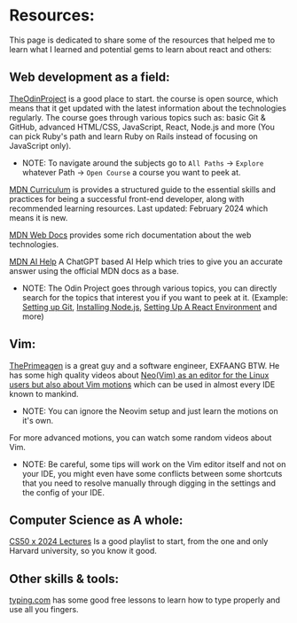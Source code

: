 # Resources:
This page is dedicated to share some of the resources that helped me to learn
what I learned and potential gems to learn about react and others:

## Web development as a field:
[TheOdinProject](https://www.theodinproject.com/) is a good place to start.
the course is open source, which means that it get updated with the latest
information about the technologies regularly.
The course goes through various topics such as: basic Git & GitHub, advanced
HTML/CSS, JavaScript, React, Node.js and more (You can pick Ruby's path and
learn Ruby on Rails instead of focusing on JavaScript only).

- NOTE: To navigate around the subjects go to `All Paths` -> `Explore` whatever
Path -> `Open Course` a course you want to peek at.

[MDN Curriculum](https://developer.mozilla.org/en-US/curriculum/) is provides
a structured guide to the essential skills and practices for being a
successful front-end developer, along with recommended learning resources.
Last updated: February 2024 which means it is new.

[MDN Web Docs](https://developer.mozilla.org/en-US/docs/Learn) provides some
rich documentation about the web technologies.

[MDN AI Help](https://developer.mozilla.org/en-US/plus/ai-help) A ChatGPT
based AI Help which tries to give you an accurate answer using the official
MDN docs as a base.

- NOTE: The Odin Project goes through various topics, you can directly search
for the topics that interest you if you want to peek at it.
(Example: [Setting up Git](https://www.theodinproject.com/lessons/foundations-setting-up-git),
[Installing Node.js](https://www.theodinproject.com/lessons/foundations-installing-node-js),
[Setting Up A React Environment](https://www.theodinproject.com/lessons/node-path-react-new-setting-up-a-react-environment)
and more)

## Vim:
[ThePrimeagen](https://www.youtube.com/@ThePrimeagen) is a great guy and a
software engineer, EXFAANG BTW.
He has some high quality videos about [Neo(Vim) as an editor for the Linux
users but also about Vim motions](https://www.youtube.com/watch?v=X6AR2RMB5tE&list=PLm323Lc7iSW_wuxqmKx_xxNtJC_hJbQ7R)
which can be used in almost every IDE known to mankind.
- NOTE: You can ignore the Neovim setup and just learn the motions on it's own.

For more advanced motions, you can watch some random videos about Vim.
- NOTE: Be careful, some tips will work on the Vim editor itself and not on
your IDE, you might even have some conflicts between some shortcuts that you
need to resolve manually through digging in the settings and the config of
your IDE.

## Computer Science as A whole:
[CS50 x 2024 Lectures](https://www.youtube.com/playlist?list=PLhQjrBD2T381WAHyx1pq-sBfykqMBI7V4)
Is a good playlist to start, from the one and only Harvard university, so you
know it good.

## Other skills & tools:
[typing.com](https://www.typing.com/) has some good free lessons to learn how
to type properly and use all you fingers.
